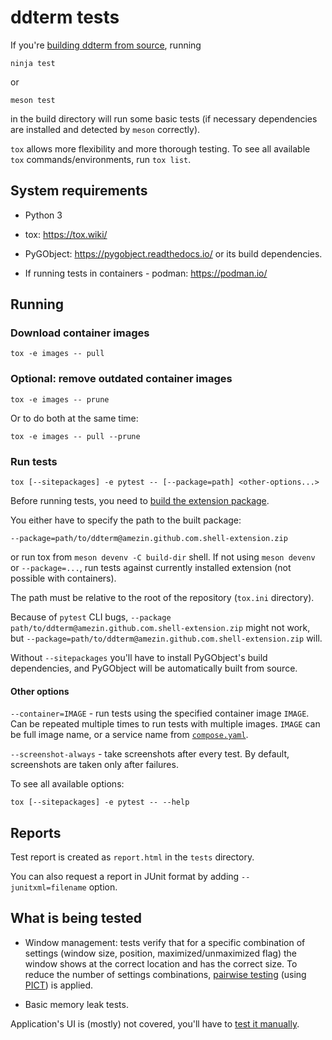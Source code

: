 <!--
SPDX-FileCopyrightText: 2022 Aleksandr Mezin <mezin.alexander@gmail.com>

SPDX-License-Identifier: GPL-3.0-or-later
-->

# ddterm tests

If you're [building ddterm from source], running

    ninja test

or

    meson test

in the build directory will run some basic tests (if necessary dependencies
are installed and detected by `meson` correctly).

[building ddterm from source]: /docs/BUILD.md

`tox` allows more flexibility and more thorough testing. To see all available
`tox` commands/environments, run `tox list`.

## System requirements

* Python 3

* tox: <https://tox.wiki/>

* PyGObject: <https://pygobject.readthedocs.io/> or its build dependencies.

* If running tests in containers - podman: <https://podman.io/>

## Running

### Download container images

    tox -e images -- pull

### Optional: remove outdated container images

    tox -e images -- prune

Or to do both at the same time:

    tox -e images -- pull --prune

### Run tests

    tox [--sitepackages] -e pytest -- [--package=path] <other-options...>

Before running tests, you need to [build the extension package].

[build the extension package]: /docs/BUILD.md

You either have to specify the path to the built package:

    --package=path/to/ddterm@amezin.github.com.shell-extension.zip

or run tox from `meson devenv -C build-dir` shell. If not using `meson devenv`
or `--package=...`, run tests against currently installed extension
(not possible with containers).

The path must be relative to the root of the repository (`tox.ini` directory).

Because of `pytest` CLI bugs,
`--package path/to/ddterm@amezin.github.com.shell-extension.zip`
might not work, but
`--package=path/to/ddterm@amezin.github.com.shell-extension.zip` will.

Without `--sitepackages` you'll have to install PyGObject's build dependencies,
and PyGObject will be automatically built from source.

#### Other options

`--container=IMAGE` - run tests using the specified container image `IMAGE`.
Can be repeated multiple times to run tests with multiple images.
`IMAGE` can be full image name, or a service name from [`compose.yaml`].

[`compose.yaml`]: /tests/compose.yaml

`--screenshot-always` - take screenshots after every test. By default,
screenshots are taken only after failures.

To see all available options:

    tox [--sitepackages] -e pytest -- --help

## Reports

Test report is created as `report.html` in the `tests` directory.

You can also request a report in JUnit format by adding `--junitxml=filename`
option.

## What is being tested

* Window management: tests verify that for a specific combination of settings
(window size, position, maximized/unmaximized flag) the window shows at the
correct location and has the correct size. To reduce the number of settings
combinations, [pairwise testing] (using [PICT]) is applied.

* Basic memory leak tests.

Application's UI is (mostly) not covered, you'll have to [test it manually].

[pairwise testing]: https://www.pairwise.org/
[PICT]: https://github.com/microsoft/pict
[test it manually]: /docs/Debug.md
